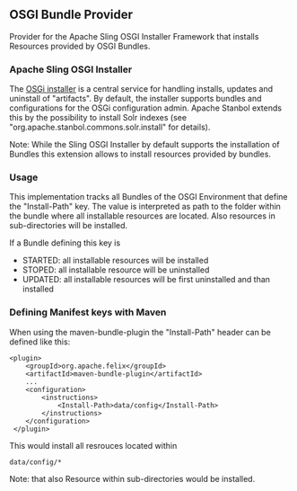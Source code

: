 OSGI Bundle Provider
--------------------

Provider for the Apache Sling OSGI Installer Framework that installs Resources
provided by OSGI Bundles.

### Apache Sling OSGI Installer

The [OSGi installer](http://sling.apache.org/site/osgi-installer.html) 
is a central service for handling installs, updates and  uninstall of "artifacts". 
By default, the installer supports bundles and configurations for the OSGi 
configuration admin. Apache Stanbol extends this by the possibility to install
Solr indexes (see "org.apache.stanbol.commons.solr.install" for details).

Note: While the Sling OSGI Installer by default supports the installation of 
Bundles this extension allows to install resources provided by bundles.

### Usage

This implementation tracks all Bundles of the OSGI Environment that define the
"Install-Path" key. The value is interpreted as path to the folder within the
bundle where all installable resources are located. Also resources in
sub-directories will be installed.

If a Bundle defining this key is 

* STARTED: all installable resources will be installed
* STOPED: all installable resource will be uninstalled
* UPDATED: all installable resources will be first uninstalled and than installed


### Defining Manifest keys with Maven

When using the maven-bundle-plugin the "Install-Path" header can be defined
like this:

    <plugin>
        <groupId>org.apache.felix</groupId>
        <artifactId>maven-bundle-plugin</artifactId>
        ...
        <configuration>
            <instructions>
                <Install-Path>data/config</Install-Path>
            </instructions>
        </configuration>
     </plugin>

This would install all resrouces located within

    data/config/*

Note: that also Resource within sub-directories would be installed.
